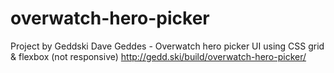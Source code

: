 # overwatch-hero-picker
Project by Geddski Dave Geddes - Overwatch hero picker UI using CSS grid & flexbox (not responsive)
http://gedd.ski/build/overwatch-hero-picker/
